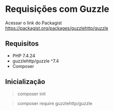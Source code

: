 # Requisições com Guzzle

Acessar o link do Packagist https://packagist.org/packages/guzzlehttp/guzzle

## Requisitos
* PHP 7.4.24
* guzzlehttp/guzzle ^7.4
* Composer

## Inicialização

> composer init

> composer require guzzlehttp/guzzle








